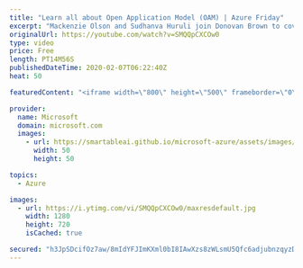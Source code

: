 ```yaml
---
title: "Learn all about Open Application Model (OAM) | Azure Friday"
excerpt: "Mackenzie Olson and Sudhanva Huruli join Donovan Brown to cover the core concepts of the Open Application Model (OAM). OAM is a platform-agnostic open source specification that defines cloud native applications built and maintained by some of the largest teams at Microsoft and Alibaba Cloud. OAM is designed"
originalUrl: https://youtube.com/watch?v=SMQQpCXCOw0
type: video
price: Free
length: PT14M56S
publishedDateTime: 2020-02-07T06:22:40Z
heat: 50

featuredContent: "<iframe width=\"800\" height=\"500\" frameborder=\"0\" src=\"https://www.youtube.com/embed/SMQQpCXCOw0\" allow=\"accelerometer; autoplay; encrypted-media; gyroscope; picture-in-picture\" allowfullscreen></iframe>"

provider:
  name: Microsoft
  domain: microsoft.com
  images:
    - url: https://smartableai.github.io/microsoft-azure/assets/images/organizations/microsoft.com-50x50.jpg
      width: 50
      height: 50

topics:
  - Azure

images:
  - url: https://i.ytimg.com/vi/SMQQpCXCOw0/maxresdefault.jpg
    width: 1280
    height: 720
    isCached: true

secured: "h3JpSDcifOz7aw/8mIdYFJImKXml0bI8IAwXzs8zWLsmU5Qfc6adjubnzqyzD23qaASBEOX6BKdvz0MFltR8dZpBagIz/l4EKrTV9DkstYv0bND55V3Bk3CFlKXaxf0nAWTgL9kksZyk4OAXnRwqBeNIOQl1RoX2wUY4FC2Tyq/I0TinXydqAwX+DdYAirahJlBjaLJt+dMmUMKFJH4SpPhhBOzA24ZOKaktOm7ILx6sGiI4fn4Nrr97UGJfmFLUiCF/y9fhgsPGvbr51byIEE4H8LAOBRz4Mo53wU9K/86U9gB0PdX26A7JOWkLhD1ePVdjDZJ6y8Rf5Fi7U5zVCJ8pNBraSg+mB6i9JaiohBHHn58frEV2ncxYgDnH4RuZsXKXMOLRzt2C1LycBQJzPhhmlzdfLztvgsruojCLg1U=;FSIXnbrT2dn4Oa0d8VAe7A=="
---
```


